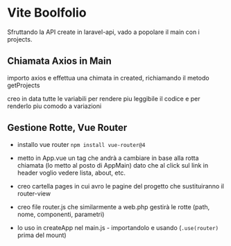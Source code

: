 # Vite Boolfolio

Sfruttando la API create in laravel-api, vado a popolare il main con i projects.

## Chiamata Axios in Main

importo axios e effettua una chimata in created, richiamando il metodo getProjects

creo in data tutte le variabili per rendere piu leggibile il codice e per renderlo piu comodo a variazioni

## Gestione Rotte, Vue Router

- installo vue router `npm install vue-router@4`

- metto in App.vue un tag che andrà a cambiare in base alla rotta chiamata (lo metto al posto di AppMain) dato che al click sul link in header voglio vedere lista, about, etc.

- creo cartella pages in cui avro le pagine del progetto che sustituiranno il router-view

- creo file router.js che similarmente a web.php gestirà le rotte (path, nome, componenti, parametri)

- lo uso in createApp nel main.js - importandolo e usando (`.use(router)` prima del mount)
